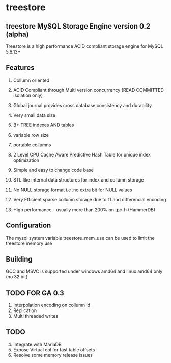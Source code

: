 treestore
=========

treestore MySQL Storage Engine version 0.2 (alpha)
--------------------------------------------------

Treestore is a high performance ACID compliant storage engine for MySQL 5.6.13+

Features
--------

 1. Collumn oriented

 2. ACID Compliant through Multi version concurrency (READ COMMITTED isolation only)

 3. Global journal provides cross database consistency and durability

 4. Very small data size

 5. B+ TREE indexes AND tables

 6. variable row size

 7. portable collumns

 8. 2 Level CPU Cache Aware Predictive Hash Table for unique index optimization

 9. Simple and easy to change code base

 10. STL like internal data structures for index and collumn storage

 11. No NULL storage format i.e .no extra bit for NULL values

 12. Very Efficient sparse collumn storage due to 11 and differencial encoding

 13. High performance - usually more than 200% on tpc-h (HammerDB)

Configuration
-------------

The mysql system variable treestore_mem_use can be used to limit the treestore memory use

Building
--------

GCC and MSVC is supported under windows amd64 and linux amd64 only (no 32 bit)

TODO FOR GA 0.3
---------------

 1. Interpolation encoding on collumn id
 2. Replication
 3. Multi threaded writes
 
 TODO
 ----

 4. Integrate with MariaDB
 5. Expose Virtual col for fast table offsets
 6. Resolve some memory release issues
